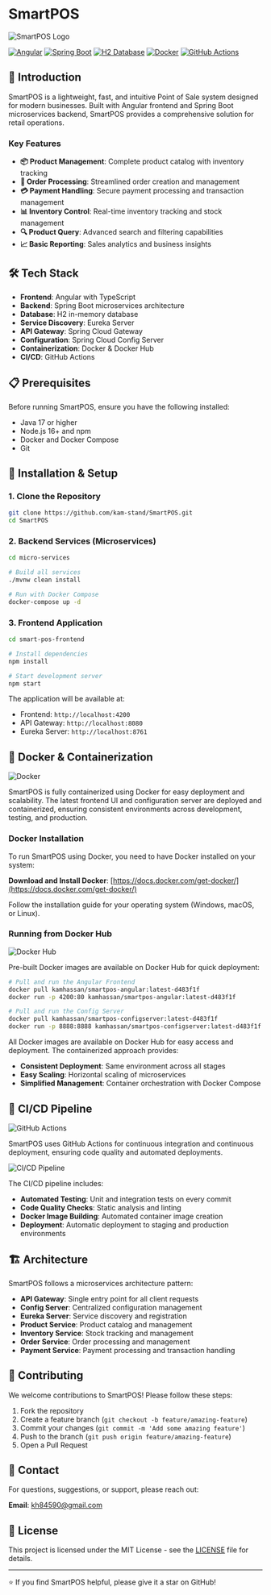 # SmartPOS

![SmartPOS Logo](assets/logo.png)

[![Angular](https://img.shields.io/badge/Angular-DD0031?style=for-the-badge&logo=angular&logoColor=white)](https://angular.io/)
[![Spring Boot](https://img.shields.io/badge/Spring%20Boot-6DB33F?style=for-the-badge&logo=spring&logoColor=white)](https://spring.io/projects/spring-boot)
[![H2 Database](https://img.shields.io/badge/H2%20Database-007396?style=for-the-badge&logo=h2&logoColor=white)](https://www.h2database.com/)
[![Docker](https://img.shields.io/badge/Docker-2CA5E0?style=for-the-badge&logo=docker&logoColor=white)](https://www.docker.com/)
[![GitHub Actions](https://img.shields.io/badge/GitHub%20Actions-2088FF?style=for-the-badge&logo=github-actions&logoColor=white)](https://github.com/features/actions)

## 🚀 Introduction

SmartPOS is a lightweight, fast, and intuitive Point of Sale system designed for modern businesses. Built with Angular frontend and Spring Boot microservices backend, SmartPOS provides a comprehensive solution for retail operations.

### Key Features

- **📦 Product Management**: Complete product catalog with inventory tracking
- **🛒 Order Processing**: Streamlined order creation and management
- **💳 Payment Handling**: Secure payment processing and transaction management
- **📊 Inventory Control**: Real-time inventory tracking and stock management
- **🔍 Product Query**: Advanced search and filtering capabilities
- **📈 Basic Reporting**: Sales analytics and business insights

## 🛠️ Tech Stack

- **Frontend**: Angular with TypeScript
- **Backend**: Spring Boot microservices architecture
- **Database**: H2 in-memory database
- **Service Discovery**: Eureka Server
- **API Gateway**: Spring Cloud Gateway
- **Configuration**: Spring Cloud Config Server
- **Containerization**: Docker & Docker Hub
- **CI/CD**: GitHub Actions

## 📋 Prerequisites

Before running SmartPOS, ensure you have the following installed:

- Java 17 or higher
- Node.js 16+ and npm
- Docker and Docker Compose
- Git

## 🚀 Installation & Setup

### 1. Clone the Repository

```bash
git clone https://github.com/kam-stand/SmartPOS.git
cd SmartPOS
```

### 2. Backend Services (Microservices)

```bash
cd micro-services

# Build all services
./mvnw clean install

# Run with Docker Compose
docker-compose up -d
```

### 3. Frontend Application

```bash
cd smart-pos-frontend

# Install dependencies
npm install

# Start development server
npm start
```

The application will be available at:

- Frontend: `http://localhost:4200`
- API Gateway: `http://localhost:8080`
- Eureka Server: `http://localhost:8761`

## 🐳 Docker & Containerization

![Docker](assets/docker.png)

SmartPOS is fully containerized using Docker for easy deployment and scalability. The latest frontend UI and configuration server are deployed and containerized, ensuring consistent environments across development, testing, and production.

### Docker Installation

To run SmartPOS using Docker, you need to have Docker installed on your system:

**Download and Install Docker**: [https://docs.docker.com/get-docker/](https://docs.docker.com/get-docker/)

Follow the installation guide for your operating system (Windows, macOS, or Linux).

### Running from Docker Hub

![Docker Hub](assets/docker_hub.png)

Pre-built Docker images are available on Docker Hub for quick deployment:

```bash
# Pull and run the Angular Frontend
docker pull kamhassan/smartpos-angular:latest-d483f1f
docker run -p 4200:80 kamhassan/smartpos-angular:latest-d483f1f

# Pull and run the Config Server
docker pull kamhassan/smartpos-configserver:latest-d483f1f
docker run -p 8888:8888 kamhassan/smartpos-configserver:latest-d483f1f
```

All Docker images are available on Docker Hub for easy access and deployment. The containerized approach provides:

- **Consistent Deployment**: Same environment across all stages
- **Easy Scaling**: Horizontal scaling of microservices
- **Simplified Management**: Container orchestration with Docker Compose

## 🔄 CI/CD Pipeline

![GitHub Actions](assets/github_actions.png)

SmartPOS uses GitHub Actions for continuous integration and continuous deployment, ensuring code quality and automated deployments.

![CI/CD Pipeline](assets/ci_cd.png)

The CI/CD pipeline includes:

- **Automated Testing**: Unit and integration tests on every commit
- **Code Quality Checks**: Static analysis and linting
- **Docker Image Building**: Automated container image creation
- **Deployment**: Automatic deployment to staging and production environments

## 🏗️ Architecture

SmartPOS follows a microservices architecture pattern:

- **API Gateway**: Single entry point for all client requests
- **Config Server**: Centralized configuration management
- **Eureka Server**: Service discovery and registration
- **Product Service**: Product catalog and management
- **Inventory Service**: Stock tracking and management
- **Order Service**: Order processing and management
- **Payment Service**: Payment processing and transaction handling

## 🤝 Contributing

We welcome contributions to SmartPOS! Please follow these steps:

1. Fork the repository
2. Create a feature branch (`git checkout -b feature/amazing-feature`)
3. Commit your changes (`git commit -m 'Add some amazing feature'`)
4. Push to the branch (`git push origin feature/amazing-feature`)
5. Open a Pull Request

## 📧 Contact

For questions, suggestions, or support, please reach out:

**Email**: [kh84590@gmail.com](mailto:kh84590@gmail.com)

## 📄 License

This project is licensed under the MIT License - see the [LICENSE](LICENSE) file for details.

---

⭐ If you find SmartPOS helpful, please give it a star on GitHub!
